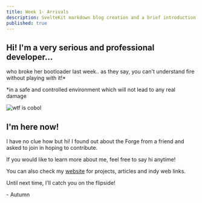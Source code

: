 ```yaml
---
title: Week 1- Arrivals
description: SvelteKit markdown blog creation and a brief introduction [pending update]
published: true
---
```


<script>
import cobol from '$lib/images/cobol.gif';
</script>

## Hi! I'm a very serious and professional developer...

who broke her bootloader last week.. as they say, you can't understand fire without playing with it!*

*in a safe and controlled environment which will not lead to any real damage

<img src={cobol} alt="wtf is cobol">

## I'm here now!

I have no clue how but hi! I found out about the Forge from a friend and asked to join in hoping to contribute.

If you would like to learn more about me, feel free to say hi anytime!

You can also check my [website](https://autumn.onl) for projects, articles and indy web links.

Until next time, I'll catch you on the flipside!

\- Autumn
